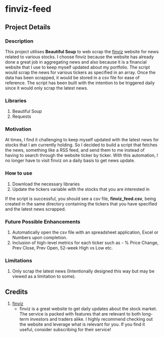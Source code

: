 # finviz-feed

## Project Details

### Description
This project utilises **Beautiful Soup** to web scrap the [finviz](www.finviz.com) website for news related to various stocks. I choose finviz because the website has already done a great job in aggregating news and also because it is a financial website that I use to keep myself updated about my portfolio. The script would scrap the news for various tickers as specified in an array. Once the data has been scrapped, it would be stored in a csv file for ease of reference. The script has been built with the intention to be triggered daily since it would only scrap the latest news.

### Libraries
1. Beautiful Soup
2. Requests

### Motivation
At times, I find it challenging to keep myself updated with the latest news for stocks that I am currently holding. So I decided to build a script that fetches the news, something like a RSS feed, and send them to me instead of having to search through the website ticker by ticker. With this automation, I no longer have to visit finviz on a daily basis to get news update. 

### How to use
1. Download the necessary libraries
2. Update the tickers variable with the stocks that you are interested in

If the script is successful, you should see a csv file, **finviz_feed.csv**, being created in the same directory containing the tickers that you have specified and the latest news scrapped.

### Future Possible Enhancements
1. Automatically open the csv file with an spreadsheet application, Excel or Numbers upon completion.
2. Inclusion of high-level metrics for each ticker such as - % Price Change, Prev Close, Prev Open, 52-week High vs Low etc.

### Limitations
1. Only scrap the latest news (Intentionally designed this way but may be viewed as a limitation to some).

## Credits
1. [finviz](www.finviz.com)
    - finviz is a great website to get daily updates about the stock market. The service is packed with features that are relevant to both long-term investors and traders alike. I highly recommend checking out the website and leverage what is relevant for you. If you find it useful, consider subscribing for their service! 
